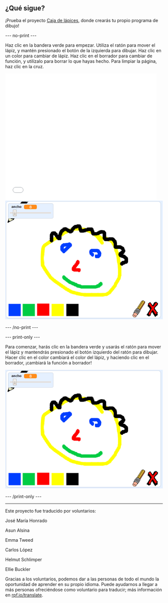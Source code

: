 ## ¿Qué sigue?

¡Prueba el proyecto [Caja de lápices](https://projects.raspberrypi.org/es-ES/projects/paint-box?utm_source=pathway&utm_medium=whatnext&utm_campaign=projects), donde crearás tu propio programa de dibujo!

--- no-print ---

Haz clic en la bandera verde para empezar. Utiliza el ratón para mover el lápiz, y mantén presionado el botón de la izquierda para dibujar. Haz clic en un color para cambiar de lápiz. Haz clic en el borrador para cambiar de función, y utilízalo para borrar lo que hayas hecho. Para limpiar la página, haz clic en la cruz.

<div class="scratch-preview">
  <iframe allowtransparency="true" width="485" height="402" src="//scratch.mit.edu/projects/embed/380106877/?autostart=false" frameborder="0" scrolling="no"></iframe>
  <img src="images/paint-box-showcase.png">
</div>

--- /no-print ---

--- print-only ---

Para comenzar, harás clic en la bandera verde y usarás el ratón para mover el lápiz y mantendrás presionado el botón izquierdo del ratón para dibujar. Hacer clic en el color cambiará el color del lápiz, y haciendo clic en el borrador, ¡cambiará la función a borrador!

![exposición](images/paint-box-showcase.png)

--- /print-only ---


***
Este proyecto fue traducido por voluntarios:

José María Honrado

Asun Alsina

Emma Tweed

Carlos López

Helmut Schlimper

Ellie Buckler

Gracias a los voluntarios, podemos dar a las personas de todo el mundo la oportunidad de aprender en su propio idioma. Puede ayudarnos a llegar a más personas ofreciéndose como voluntario para traducir; más información en [rpf.io/translate](https://rpf.io/translate).
